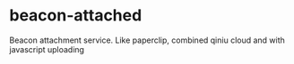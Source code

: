 beacon-attached
===============

Beacon attachment service. Like paperclip, combined qiniu cloud and with javascript uploading

